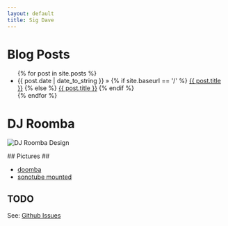 ```yaml
---
layout: default
title: Sig Dave
---
```


# Blog Posts #
  <ul class="posts">
    {% for post in site.posts %}
      <li>
        <span>{{ post.date | date_to_string }}</span> &raquo;
        {% if site.baseurl == '/' %}
            <a href="{{ post.url }}">{{ post.title }}</a>
        {% else %}
            <a href="{{ site.baseurl }}{{ post.url }}">{{ post.title }}</a>
        {% endif %}
      </li>
    {% endfor %}
  </ul>

# DJ Roomba #
<p><img src="{{ site.baseurl }}images/design.svg" alt="DJ Roomba Design" /></p>
## Pictures ##
<ul>
  <li><a href="{{ site.baseurl }}images/doomba.jpg">doomba</a></li>
  <li><a href="{{ site.baseurl }}images/sonotube.jpg">sonotube mounted</a></li>
</ul>

## TODO ##
See: [Github Issues](https://github.com/acm-uiuc/DJ-Roomba/issues)
